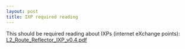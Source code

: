 ```yaml
---
layout: post
title: IXP required reading 
---
```



This should be required reading about IXPs (internet eXchange points): <a href="http://www.cisco.com/public/cons/isp/ixp/L2_Route_Reflector_IXP_v0.4.pdf">L2_Route_Reflector_IXP_v0.4.pdf </a>
